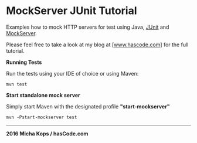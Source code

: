 # MockServer JUnit Tutorial

Examples how to mock HTTP servers for test using Java, [JUnit] and [MockServer].

Please feel free to take a look at my blog at [www.hascode.com] for the full tutorial.

**Running Tests**

Run the tests using your IDE of choice or using Maven:

```
mvn test
```

**Start standalone mock server**

Simply start Maven with the designated profile __"start-mockserver"__

```
mvn -Pstart-mockserver test
```

----

**2016 Micha Kops / hasCode.com**

   [MockServer]:http://www.mock-server.com/
   [www.hascode.com]:http://www.hascode.com/
   [JUnit]:http://junit.org/
